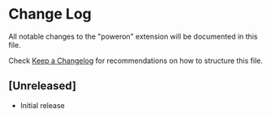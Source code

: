 # Change Log

All notable changes to the "poweron" extension will be documented in this file.

Check [Keep a Changelog](http://keepachangelog.com/) for recommendations on how to structure this file.

## [Unreleased]

- Initial release